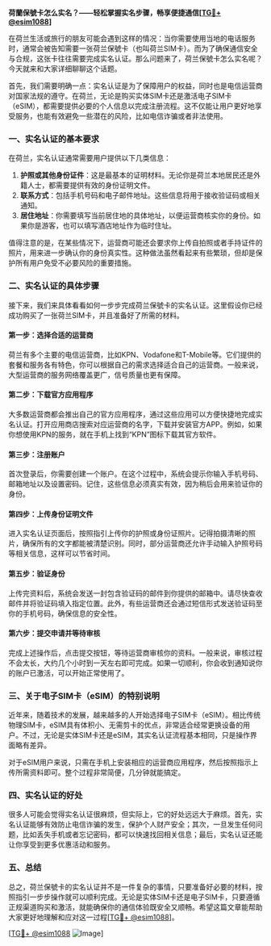 **荷蘭保號卡怎么实名？——轻松掌握实名步骤，畅享便捷通信[[TG💪+ @esim1088](https://t.me/s/esim1088)]**

在荷兰生活或旅行的朋友可能会遇到这样的情况：当你需要使用当地的电话服务时，通常会被告知需要一张荷兰保號卡（也叫荷兰SIM卡）。而为了确保通信安全与合规，这张卡往往需要完成实名认证。那么问题来了，荷兰保號卡怎么实名呢？今天就来和大家详细聊聊这个话题。

首先，我们需要明确一点：实名认证是为了保障用户的权益，同时也是电信运营商对国家法规的遵守。在荷兰，无论是购买实体SIM卡还是激活电子SIM卡（eSIM），都需要提供必要的个人信息以完成注册流程。这不仅能让用户更好地享受服务，也能有效避免一些潜在的风险，比如电信诈骗或者非法使用。

### **一、实名认证的基本要求**
在荷兰，实名认证通常需要用户提供以下几类信息：

1. **护照或其他身份证件**：这是最基本的证明材料。无论你是荷兰本地居民还是外籍人士，都需要提供有效的身份证明文件。
2. **联系方式**：包括手机号码和电子邮件地址。这些信息将用于接收验证码或相关通知。
3. **居住地址**：你需要填写当前居住地的具体地址，以便运营商核实你的身份。如果你是游客，也可以填写酒店地址作为临时住址。

值得注意的是，在某些情况下，运营商可能还会要求你上传自拍照或者手持证件的照片，用来进一步确认你的身份真实性。这种做法虽然看起来有些繁琐，但却是保护所有用户免受不必要风险的重要措施。

### **二、实名认证的具体步骤**
接下来，我们来具体看看如何一步步完成荷兰保號卡的实名认证。这里假设你已经成功购买了一张荷兰SIM卡，并且准备好了所需的材料。

#### **第一步：选择合适的运营商**
荷兰有多个主要的电信运营商，比如KPN、Vodafone和T-Mobile等。它们提供的套餐和服务各有特色，你可以根据自己的需求选择适合自己的运营商。一般来说，大型运营商的服务网络覆盖更广，信号质量也更有保障。

#### **第二步：下载官方应用程序**
大多数运营商都会推出自己的官方应用程序，通过这些应用可以方便快捷地完成实名认证。打开应用商店搜索对应运营商的名字，下载并安装官方APP。例如，如果你想使用KPN的服务，就在手机上找到“KPN”图标下载其官方软件。

#### **第三步：注册账户**
首次登录后，你需要创建一个账户。在这个过程中，系统会提示你输入手机号码、邮箱地址以及设置密码。记住，这些信息必须真实有效，因为稍后会用来验证你的身份。

#### **第四步：上传身份证明文件**
进入实名认证页面后，按照指引上传你的护照或身份证照片。记得拍摄清晰的照片，确保所有的文字都能被清楚识别。同时，部分运营商还允许手动输入护照号码等相关信息，这样可以节省时间。

#### **第五步：验证身份**
上传完资料后，系统会发送一封包含验证码的邮件到你提供的邮箱中。请尽快查收邮件并将验证码填入指定位置。此外，有些运营商还会通过短信形式发送验证码至你的手机号码，确保信息的安全性。

#### **第六步：提交申请并等待审核**
完成上述操作后，点击提交按钮，等待运营商审核你的资料。一般来说，审核过程不会太长，大约几个小时到一天左右即可完成。如果一切顺利，你会收到通知说你的账户已激活，可以开始正常使用了。

### **三、关于电子SIM卡（eSIM）的特别说明**
近年来，随着技术的发展，越来越多的人开始选择电子SIM卡（eSIM）。相比传统物理SIM卡，eSIM具有体积小、无需剪卡的优点，非常适合经常更换设备的用户。不过，无论是实体SIM卡还是eSIM，其实名认证流程基本相同，只是操作界面略有差异。

对于eSIM用户来说，只需在手机上安装相应的运营商应用程序，然后按照指示上传所需资料即可。整个过程非常简便，几分钟就能搞定。

### **四、实名认证的好处**
很多人可能会觉得实名认证很麻烦，但实际上，它的好处远远大于麻烦。首先，实名认证能够有效防止电信诈骗的发生，保护个人财产安全；其次，一旦发生任何问题，比如丢失手机或者忘记密码，都可以快速找回相关信息；最后，实名认证还能让你享受到更多优惠活动和服务。

### **五、总结**
总之，荷兰保號卡的实名认证并不是一件复杂的事情，只要准备好必要的材料，按照指引一步步操作就可以顺利完成。无论是实体SIM卡还是电子SIM卡，只要遵循正规渠道购买和激活，就能确保你的通信体验既安全又顺畅。希望这篇文章能帮助大家更好地理解和应对这一过程[[TG💪+ @esim1088](https://t.me/s/esim1088)]。

[[TG💪+ @esim1088](https://t.me/s/esim1088) ![Image](https://i.postimg.cc/4NQfJmqS/Snipaste-2025-05-13-00-14-12.png)]